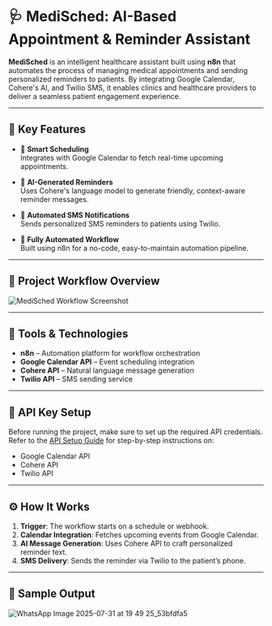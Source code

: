 # 🩺 MediSched: AI-Based Appointment & Reminder Assistant

**MediSched** is an intelligent healthcare assistant built using **n8n** that automates the process of managing medical appointments and sending personalized reminders to patients. By integrating Google Calendar, Cohere's AI, and Twilio SMS, it enables clinics and healthcare providers to deliver a seamless patient engagement experience.

---

## 🚀 Key Features

- 📅 **Smart Scheduling**  
  Integrates with Google Calendar to fetch real-time upcoming appointments.

- 🧠 **AI-Generated Reminders**  
  Uses Cohere's language model to generate friendly, context-aware reminder messages.

- 📲 **Automated SMS Notifications**  
  Sends personalized SMS reminders to patients using Twilio.

- 🔁 **Fully Automated Workflow**  
  Built using n8n for a no-code, easy-to-maintain automation pipeline.

---

## 📸 Project Workflow Overview

![MediSched Workflow Screenshot](<img width="1737" height="828" alt="image" src="https://github.com/user-attachments/assets/d10a60b2-f773-4344-97a0-22ae944dda1d" />
)

---

## 🧰 Tools & Technologies

- **n8n** – Automation platform for workflow orchestration  
- **Google Calendar API** – Event scheduling integration  
- **Cohere API** – Natural language message generation  
- **Twilio API** – SMS sending service

---

## 🔐 API Key Setup

Before running the project, make sure to set up the required API credentials. Refer to the [API Setup Guide](./docs/API_keys_setup.md) for step-by-step instructions on:

- Google Calendar API
- Cohere API
- Twilio API

---

## ⚙️ How It Works

1. **Trigger**: The workflow starts on a schedule or webhook.
2. **Calendar Integration**: Fetches upcoming events from Google Calendar.
3. **AI Message Generation**: Uses Cohere API to craft personalized reminder text.
4. **SMS Delivery**: Sends the reminder via Twilio to the patient’s phone.

---

## 📝 Sample Output

![WhatsApp Image 2025-07-31 at 19 49 25_53bfdfa5](https://github.com/user-attachments/assets/d9fdab58-022b-415e-bf85-4c240164409e)
